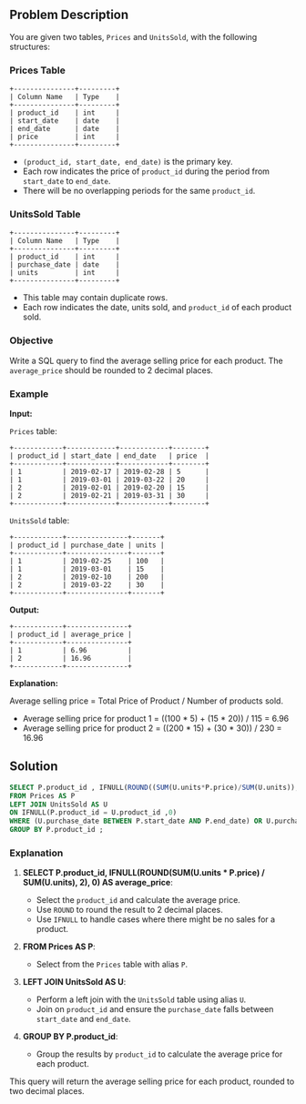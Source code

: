 ## Problem Description

You are given two tables, `Prices` and `UnitsSold`, with the following structures:

### Prices Table

```
+---------------+---------+
| Column Name   | Type    |
+---------------+---------+
| product_id    | int     |
| start_date    | date    |
| end_date      | date    |
| price         | int     |
+---------------+---------+
```

- `(product_id, start_date, end_date)` is the primary key.
- Each row indicates the price of `product_id` during the period from `start_date` to `end_date`.
- There will be no overlapping periods for the same `product_id`.

### UnitsSold Table

```
+---------------+---------+
| Column Name   | Type    |
+---------------+---------+
| product_id    | int     |
| purchase_date | date    |
| units         | int     |
+---------------+---------+
```

- This table may contain duplicate rows.
- Each row indicates the date, units sold, and `product_id` of each product sold.

### Objective

Write a SQL query to find the average selling price for each product. The `average_price` should be rounded to 2 decimal places.

### Example

**Input:**

`Prices` table:
```
+------------+------------+------------+--------+
| product_id | start_date | end_date   | price  |
+------------+------------+------------+--------+
| 1          | 2019-02-17 | 2019-02-28 | 5      |
| 1          | 2019-03-01 | 2019-03-22 | 20     |
| 2          | 2019-02-01 | 2019-02-20 | 15     |
| 2          | 2019-02-21 | 2019-03-31 | 30     |
+------------+------------+------------+--------+
```

`UnitsSold` table:
```
+------------+---------------+-------+
| product_id | purchase_date | units |
+------------+---------------+-------+
| 1          | 2019-02-25    | 100   |
| 1          | 2019-03-01    | 15    |
| 2          | 2019-02-10    | 200   |
| 2          | 2019-03-22    | 30    |
+------------+---------------+-------+
```

**Output:**
```
+------------+---------------+
| product_id | average_price |
+------------+---------------+
| 1          | 6.96          |
| 2          | 16.96         |
+------------+---------------+
```

**Explanation:**

Average selling price = Total Price of Product / Number of products sold.
- Average selling price for product 1 = ((100 * 5) + (15 * 20)) / 115 = 6.96
- Average selling price for product 2 = ((200 * 15) + (30 * 30)) / 230 = 16.96

## Solution

```sql
SELECT P.product_id , IFNULL(ROUND((SUM(U.units*P.price)/SUM(U.units)),2),0) AS average_price 
FROM Prices AS P
LEFT JOIN UnitsSold AS U
ON IFNULL(P.product_id = U.product_id ,0)
WHERE (U.purchase_date BETWEEN P.start_date AND P.end_date) OR U.purchase_date IS NULL
GROUP BY P.product_id ;
```

### Explanation

1. **SELECT P.product_id, IFNULL(ROUND(SUM(U.units * P.price) / SUM(U.units), 2), 0) AS average_price**:
   - Select the `product_id` and calculate the average price.
   - Use `ROUND` to round the result to 2 decimal places.
   - Use `IFNULL` to handle cases where there might be no sales for a product.

2. **FROM Prices AS P**:
   - Select from the `Prices` table with alias `P`.

3. **LEFT JOIN UnitsSold AS U**:
   - Perform a left join with the `UnitsSold` table using alias `U`.
   - Join on `product_id` and ensure the `purchase_date` falls between `start_date` and `end_date`.

4. **GROUP BY P.product_id**:
   - Group the results by `product_id` to calculate the average price for each product.

This query will return the average selling price for each product, rounded to two decimal places.
